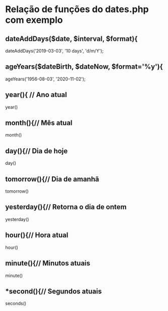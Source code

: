 # Relação de funções do dates.php com exemplo

## dateAddDays($date, $interval, $format){

dateAddDays('2019-03-03', '10 days', 'd/m/Y');

## ageYears($dateBirth, $dateNow, $format='%y'){

ageYears('1956-08-03', '2020-11-02');

## year(){ // Ano atual

year()

## month(){// Mês atual

month()

## day(){// Dia de hoje

day()

## tomorrow(){// Dia de amanhã

tomorrow()

## yesterday(){// Retorna o dia de ontem

yesterday()

## hour(){// Hora atual

hour()

## minute(){// Minutos atuais

minute()

## *second(){// Segundos atuais

seconds()


